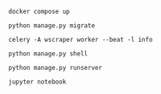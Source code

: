 ```
docker compose up
```

```
python manage.py migrate
```

```
celery -A wscraper worker --beat -l info
```

```
python manage.py shell
```

```
python manage.py runserver
```

```
jupyter notebook
```
